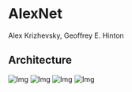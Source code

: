 # AlexNet 

Alex Krizhevsky, Geoffrey E. Hinton

## Architecture

![Img](Desktop/Blog/til/BackboneNetwork/architecture.png "AlexNet Architecture")
![Img](~/Projects/TIL/BackboneNetwork/test_result.png )
![Img](~/Projects/TIL/BackboneNetwork/test_result2.png )
![Img](~/Projects/TIL/BackboneNetwork/dropout.png )
